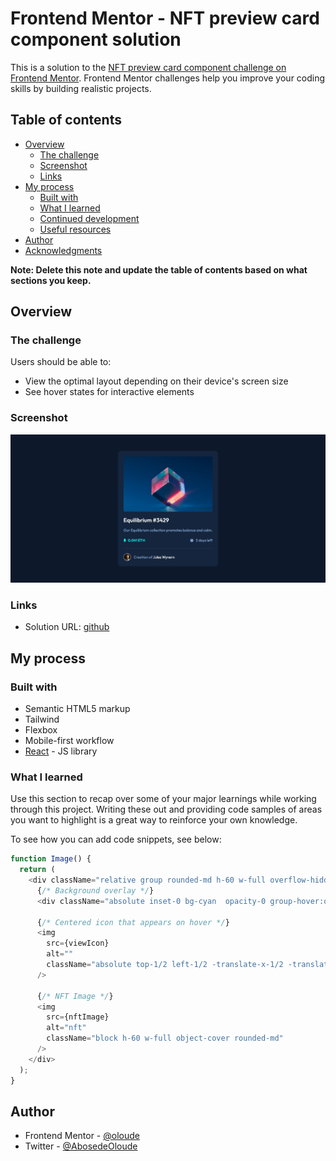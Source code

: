 # Frontend Mentor - NFT preview card component solution

This is a solution to the [NFT preview card component challenge on Frontend Mentor](https://www.frontendmentor.io/challenges/nft-preview-card-component-SbdUL_w0U). Frontend Mentor challenges help you improve your coding skills by building realistic projects.

## Table of contents

- [Overview](#overview)
  - [The challenge](#the-challenge)
  - [Screenshot](#screenshot)
  - [Links](#links)
- [My process](#my-process)
  - [Built with](#built-with)
  - [What I learned](#what-i-learned)
  - [Continued development](#continued-development)
  - [Useful resources](#useful-resources)
- [Author](#author)
- [Acknowledgments](#acknowledgments)

**Note: Delete this note and update the table of contents based on what sections you keep.**

## Overview

### The challenge

Users should be able to:

- View the optimal layout depending on their device's screen size
- See hover states for interactive elements

### Screenshot

![preview](./public/preview.png)

### Links

- Solution URL: [github](https://github.com/oloude)

## My process

### Built with

- Semantic HTML5 markup
- Tailwind
- Flexbox
- Mobile-first workflow
- [React](https://reactjs.org/) - JS library

### What I learned

Use this section to recap over some of your major learnings while working through this project. Writing these out and providing code samples of areas you want to highlight is a great way to reinforce your own knowledge.

To see how you can add code snippets, see below:

```js
function Image() {
  return (
    <div className="relative group rounded-md h-60 w-full overflow-hidden">
      {/* Background overlay */}
      <div className="absolute inset-0 bg-cyan  opacity-0 group-hover:opacity-40 transition-opacity"></div>

      {/* Centered icon that appears on hover */}
      <img
        src={viewIcon}
        alt=""
        className="absolute top-1/2 left-1/2 -translate-x-1/2 -translate-y-1/2 hidden z-20 group-hover:block"
      />

      {/* NFT Image */}
      <img
        src={nftImage}
        alt="nft"
        className="block h-60 w-full object-cover rounded-md"
      />
    </div>
  );
}
```

## Author

- Frontend Mentor - [@oloude](https://www.frontendmentor.io/profile/oloude)
- Twitter - [@AbosedeOloude](https://www.twitter.com/AbosedeOloude)
